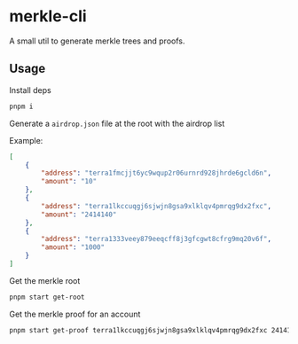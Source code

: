 # merkle-cli

A small util to generate merkle trees and proofs.

## Usage

Install deps

```bash
pnpm i
```

Generate a `airdrop.json` file at the root with the airdrop list

Example:

```json
[
    {
        "address": "terra1fmcjjt6yc9wqup2r06urnrd928jhrde6gcld6n",
        "amount": "10"
    },
    {
        "address": "terra1lkccuqgj6sjwjn8gsa9xlklqv4pmrqg9dx2fxc",
        "amount": "2414140"
    },
    {
        "address": "terra1333veey879eeqcff8j3gfcgwt8cfrg9mq20v6f",
        "amount": "1000"
    }
]
```

Get the merkle root

```bash
pnpm start get-root
```

Get the merkle proof for an account

```bash
pnpm start get-proof terra1lkccuqgj6sjwjn8gsa9xlklqv4pmrqg9dx2fxc 2414140
```
